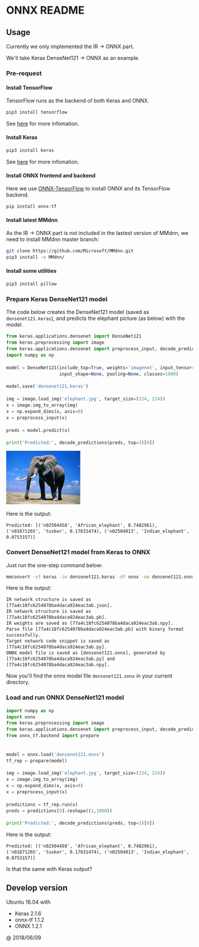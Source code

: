# ONNX README

## Usage

Currently we only implemented the IR -> ONNX part.

We'll take Keras DenseNet121 -> ONNX as an example.

### Pre-request

#### Install TensorFlow

TensorFlow runs as the backend of both Keras and ONNX.

```bash
pip3 install tensorflow
```

See [here](https://www.tensorflow.org/install/) for more infomation.

#### Install Keras

```bash
pip3 install keras
```

See [here](https://keras.io/#installation) for more infomation.

#### Install ONNX frontend and backend

Here we use [ONNX-TensorFlow](https://github.com/onnx/onnx-tensorflow) to install ONNX and its TensorFlow backend.

```bash
pip install onnx-tf
```

#### Install latest MMdnn

As the IR -> ONNX part is not included in the lastest version of MMdnn, we need to install MMdnn master branch:

```bash
git clone https://github.com/Microsoft/MMdnn.git
pip3 install -e MMdnn/
```

#### Install some utilities

```bash
pip3 install pillow
```

### Prepare Keras DenseNet121 model

The code below creates the DenseNet121 model (saved as `densenet121.keras`), and predicts the elephant picture (as below) with the model.

```python
from keras.applications.densenet import DenseNet121
from keras.preprocessing import image
from keras.applications.densenet import preprocess_input, decode_predictions
import numpy as np

model = DenseNet121(include_top=True, weights='imagenet', input_tensor=None,
                    input_shape=None, pooling=None, classes=1000)

model.save('densenet121.keras')

img = image.load_img('elephant.jpg', target_size=(224, 224))
x = image.img_to_array(img)
x = np.expand_dims(x, axis=0)
x = preprocess_input(x)

preds = model.predict(x)

print('Predicted:', decode_predictions(preds, top=3)[0])
```

![Elephant](elephant.jpg)

Here is the output:

```
Predicted: [('n02504458', 'African_elephant', 0.7482961), ('n01871265', 'tusker', 0.17631474), ('n02504013', 'Indian_elephant', 0.0753157)]
```

### Convert DenseNet121 model from Keras to ONNX

Just run the one-step command below:

```bash
mmconvert -sf keras -iw densenet121.keras -df onnx -om densenet121.onnx
```

Here is the output:

```
IR network structure is saved as [77a4c18fc6254078ba4daca924eac3ab.json].
IR network structure is saved as [77a4c18fc6254078ba4daca924eac3ab.pb].
IR weights are saved as [77a4c18fc6254078ba4daca924eac3ab.npy].
Parse file [77a4c18fc6254078ba4daca924eac3ab.pb] with binary format successfully.
Target network code snippet is saved as [77a4c18fc6254078ba4daca924eac3ab.py].
ONNX model file is saved as [densenet121.onnx], generated by [77a4c18fc6254078ba4daca924eac3ab.py] and [77a4c18fc6254078ba4daca924eac3ab.npy].
```

Now you'll find the onnx model file `densenet121.onnx` in your current directory.

### Load and run ONNX DenseNet121 model

```python
import numpy as np
import onnx
from keras.preprocessing import image
from keras.applications.densenet import preprocess_input, decode_predictions
from onnx_tf.backend import prepare


model = onnx.load('densenet121.onnx')
tf_rep = prepare(model)

img = image.load_img('elephant.jpg', target_size=(224, 224))
x = image.img_to_array(img)
x = np.expand_dims(x, axis=0)
x = preprocess_input(x)

predictions = tf_rep.run(x)
preds = predictions[0].reshape((1,1000))

print('Predicted:', decode_predictions(preds, top=3)[0])
```

Here is the output:

```
Predicted: [('n02504458', 'African_elephant', 0.7482961), ('n01871265', 'tusker', 0.17631474), ('n02504013', 'Indian_elephant', 0.0753157)]
```

Is that the same with Keras output?

## Develop version

Ubuntu 16.04 with

- Keras 2.1.6
- onnx-tf 1.1.2
- ONNX 1.2.1

@ 2018/06/09